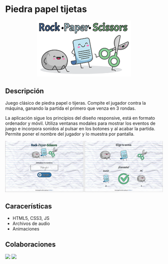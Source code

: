 # Piedra papel tijetas

<p align="center">
<img src="img/intro.png" width="300">
</p>

## Descripción

Juego clásico de piedra papel o tijeras. Compite el jugador contra la máquina, ganando la partida el primero que venza en 3 rondas.

La aplicación sigue los principios del diseño responsive, está en formato ordenador y móvil. Utiliza ventanas modales para mostrar los eventos de juego e incorpora sonidos al pulsar en los botones y al acabar la partida. Permite poner el nombre del jugador y lo muestra por pantalla.

<p align="center">
<img src="img/readme.png" width="700">
</p>

## Caracerísticas

* HTML5, CSS3, JS
* Archivos de audio
* Animaciones

## Colaboraciones

<a href="https://github.com/nurimartinez" target="_blank"><img src="https://avatars.githubusercontent.com/u/72202917?s=460&u=1d271710c82a47e527b0622f900305a11b660b41&v=4" width="50"></a>
<a href="https://github.com/DvM94" target="_blank"><img src="https://avatars.githubusercontent.com/u/72202950?v=4" width="50"></a>

